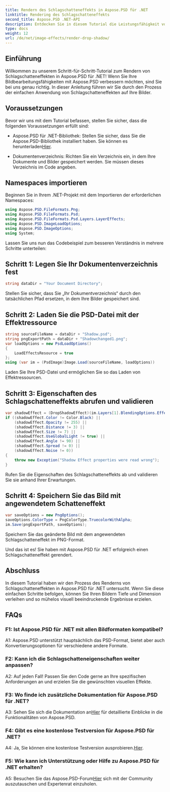 ```yaml
---
title: Rendern des Schlagschatteneffekts in Aspose.PSD für .NET
linktitle: Rendering des Schlagschatteneffekts
second_title: Aspose.PSD .NET-API
description: Entdecken Sie in diesem Tutorial die Leistungsfähigkeit von Aspose.PSD für .NET und beherrschen Sie die Kunst, faszinierende Schlagschatteneffekte zu rendern.
type: docs
weight: 12
url: /de/net/image-effects/render-drop-shadow/
---
```

## Einführung

Willkommen zu unserem Schritt-für-Schritt-Tutorial zum Rendern von Schlagschatteneffekten in Aspose.PSD für .NET! Wenn Sie Ihre Bildbearbeitungsfähigkeiten mit Aspose.PSD verbessern möchten, sind Sie bei uns genau richtig. In dieser Anleitung führen wir Sie durch den Prozess der einfachen Anwendung von Schlagschatteneffekten auf Ihre Bilder.

## Voraussetzungen

Bevor wir uns mit dem Tutorial befassen, stellen Sie sicher, dass die folgenden Voraussetzungen erfüllt sind:

-  Aspose.PSD für .NET-Bibliothek: Stellen Sie sicher, dass Sie die Aspose.PSD-Bibliothek installiert haben. Sie können es herunterladen[Hier](https://releases.aspose.com/psd/net/).

- Dokumentenverzeichnis: Richten Sie ein Verzeichnis ein, in dem Ihre Dokumente und Bilder gespeichert werden. Sie müssen dieses Verzeichnis im Code angeben.

## Namespaces importieren

Beginnen Sie in Ihrem .NET-Projekt mit dem Importieren der erforderlichen Namespaces:

```csharp
using Aspose.PSD.FileFormats.Png;
using Aspose.PSD.FileFormats.Psd;
using Aspose.PSD.FileFormats.Psd.Layers.LayerEffects;
using Aspose.PSD.ImageLoadOptions;
using Aspose.PSD.ImageOptions;
using System;
```

Lassen Sie uns nun das Codebeispiel zum besseren Verständnis in mehrere Schritte unterteilen:

## Schritt 1: Legen Sie Ihr Dokumentenverzeichnis fest

```csharp
string dataDir = "Your Document Directory";
```

Stellen Sie sicher, dass Sie „Ihr Dokumentverzeichnis“ durch den tatsächlichen Pfad ersetzen, in dem Ihre Bilder gespeichert sind.

## Schritt 2: Laden Sie die PSD-Datei mit der Effektressource

```csharp
string sourceFileName = dataDir + "Shadow.psd";
string pngExportPath = dataDir + "Shadowchanged1.png";
var loadOptions = new PsdLoadOptions()
{
	LoadEffectsResource = true
};
using (var im = (PsdImage)Image.Load(sourceFileName, loadOptions))
```

Laden Sie Ihre PSD-Datei und ermöglichen Sie so das Laden von Effektressourcen.

## Schritt 3: Eigenschaften des Schlagschatteneffekts abrufen und validieren

```csharp
var shadowEffect = (DropShadowEffect)(im.Layers[1].BlendingOptions.Effects[0]);
if ((shadowEffect.Color != Color.Black) ||
	(shadowEffect.Opacity != 255) ||
	(shadowEffect.Distance != 3) ||
	(shadowEffect.Size != 7) ||
	(shadowEffect.UseGlobalLight != true) ||
	(shadowEffect.Angle != 90) ||
	(shadowEffect.Spread != 0) ||
	(shadowEffect.Noise != 0))
{
	throw new Exception("Shadow Effect properties were read wrong");
}
```

Rufen Sie die Eigenschaften des Schlagschatteneffekts ab und validieren Sie sie anhand Ihrer Erwartungen.

## Schritt 4: Speichern Sie das Bild mit angewendetem Schatteneffekt

```csharp
var saveOptions = new PngOptions();
saveOptions.ColorType = PngColorType.TruecolorWithAlpha;
im.Save(pngExportPath, saveOptions);
```

Speichern Sie das geänderte Bild mit dem angewendeten Schlagschatteneffekt im PNG-Format.

Und das ist es! Sie haben mit Aspose.PSD für .NET erfolgreich einen Schlagschatteneffekt gerendert.

## Abschluss

In diesem Tutorial haben wir den Prozess des Renderns von Schlagschatteneffekten in Aspose.PSD für .NET untersucht. Wenn Sie diese einfachen Schritte befolgen, können Sie Ihren Bildern Tiefe und Dimension verleihen und so mühelos visuell beeindruckende Ergebnisse erzielen.

## FAQs

### F1: Ist Aspose.PSD für .NET mit allen Bildformaten kompatibel?

A1: Aspose.PSD unterstützt hauptsächlich das PSD-Format, bietet aber auch Konvertierungsoptionen für verschiedene andere Formate.

### F2: Kann ich die Schlagschatteneigenschaften weiter anpassen?

A2: Auf jeden Fall! Passen Sie den Code gerne an Ihre spezifischen Anforderungen an und erzielen Sie die gewünschten visuellen Effekte.

### F3: Wo finde ich zusätzliche Dokumentation für Aspose.PSD für .NET?

 A3: Sehen Sie sich die Dokumentation an[Hier](https://reference.aspose.com/psd/net/) für detaillierte Einblicke in die Funktionalitäten von Aspose.PSD.

### F4: Gibt es eine kostenlose Testversion für Aspose.PSD für .NET?

 A4: Ja, Sie können eine kostenlose Testversion ausprobieren.[Hier](https://releases.aspose.com/).

### F5: Wie kann ich Unterstützung oder Hilfe zu Aspose.PSD für .NET erhalten?

 A5: Besuchen Sie das Aspose.PSD-Forum[Hier](https://forum.aspose.com/c/psd/34) sich mit der Community auszutauschen und Expertenrat einzuholen.